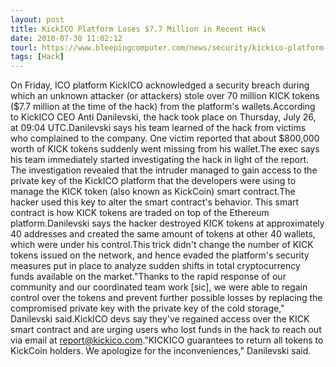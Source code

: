 ```yaml
---
layout: post
title: KickICO Platform Loses $7.7 Million in Recent Hack
date: 2018-07-30 11:02:12
tourl: https://www.bleepingcomputer.com/news/security/kickico-platform-loses-77-million-in-recent-hack/
tags: [Hack]
---
```

On Friday, ICO platform KickICO acknowledged a security breach during which an unknown attacker (or attackers) stole over 70 million KICK tokens ($7.7 million at the time of the hack) from the platform's wallets.According to KickICO CEO Anti Danilevski, the hack took place on Thursday, July 26, at 09:04 UTC.Danilevski says his team learned of the hack from victims who complained to the company. One victim reported that about $800,000 worth of KICK tokens suddenly went missing from his wallet.The exec says his team immediately started investigating the hack in light of the report. The investigation revealed that the intruder managed to gain access to the private key of the KickICO platform that the developers were using to manage the KICK token (also known as KickCoin) smart contract.The hacker used this key to alter the smart contract's behavior. This smart contract is how KICK tokens are traded on top of the Ethereum platform.Danilevski says the hacker destroyed KICK tokens at approximately 40 addresses and created the same amount of tokens at other 40 wallets, which were under his control.This trick didn't change the number of KICK tokens issued on the network, and hence evaded the platform's security measures put in place to analyze sudden shifts in total cryptocurrency funds available on the market."Thanks to the rapid response of our community and our coordinated team work [sic], we were able to regain control over the tokens and prevent further possible losses by replacing the compromised private key with the private key of the cold storage," Danilevski said.KickICO devs say they've regained access over the KICK smart contract and are urging users who lost funds in the hack to reach out via email at report@kickico.com."KICKICO guarantees to return all tokens to KickCoin holders. We apologize for the inconveniences," Danilevski said.